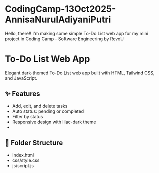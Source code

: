 # CodingCamp-13Oct2025-AnnisaNurulAdiyaniPutri
Hello, there!!
I'm making some simple To-Do List web app for my mini project in Coding Camp - Software Engineering by RevoU

# To-Do List Web App
Elegant dark-themed To-Do List web app built with HTML, Tailwind CSS, and JavaScript.

## ✨ Features
- Add, edit, and delete tasks
- Auto status: pending or completed
- Filter by status
- Responsive design with lilac-dark theme
- 
## 📁 Folder Structure
- index.html
- css/style.css
- js/script.js
